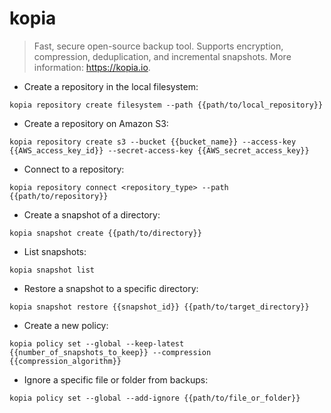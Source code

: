 # kopia

> Fast, secure open-source backup tool.
> Supports encryption, compression, deduplication, and incremental snapshots.
> More information: <https://kopia.io>.

- Create a repository in the local filesystem:

`kopia repository create filesystem --path {{path/to/local_repository}}`

- Create a repository on Amazon S3:

`kopia repository create s3 --bucket {{bucket_name}} --access-key {{AWS_access_key_id}} --secret-access-key {{AWS_secret_access_key}}`

- Connect to a repository:

`kopia repository connect <repository_type> --path {{path/to/repository}}`

- Create a snapshot of a directory:

`kopia snapshot create {{path/to/directory}}`

- List snapshots:

`kopia snapshot list`

- Restore a snapshot to a specific directory:

`kopia snapshot restore {{snapshot_id}} {{path/to/target_directory}}`

- Create a new policy:

`kopia policy set --global --keep-latest {{number_of_snapshots_to_keep}} --compression {{compression_algorithm}}`

- Ignore a specific file or folder from backups:

`kopia policy set --global --add-ignore {{path/to/file_or_folder}}`
